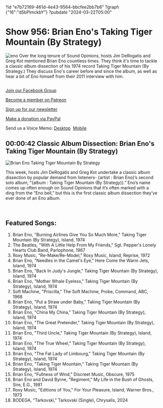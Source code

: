 ?id "e7b72169-461d-4e43-9564-bbcfee2bb7b6"
?graph {"16":"d5bPlmckbY"}
?pubdate "2024-03-22T05:00"
# Show 956: Brian Eno's Taking Tiger Mountain (By Strategy)
![eno](https://static.soundopinions.org/images/2024/tigermountaineno.jpeg)
Over the long tenure of Sound Opinions, hosts Jim DeRogatis and Greg Kot mentioned Brian Eno countless times. They think it's time to tackle a classic album dissection of his 1974 record Taking Tiger Mountain (By Strategy.) They discuss Eno's career before and since the album, as well as hear a bit of Eno himself from their 2011 interview with him.

## 

[Join our Facebook Group](https://bit.ly/3sivr9T)

[Become a member on Patreon](https://bit.ly/3slWZvc)

[Sign up for our newsletter](https://bit.ly/3eEvRnG)

[Make a donation via PayPal](https://bit.ly/3dmt9lU)

Send us a Voice Memo: [Desktop](bit.ly/2RyD5Ah)  [Mobile](sayhi.chat/soundops)


## 00:00:42 Classic Album Dissection: Brian Eno's Taking Tiger Mountain (By Strategy)

![Brian Eno Taking Tiger Mountain By Strategy](https://static.soundopinions.org/assets/956/162.jpg)

This week, hosts Jim DeRogatis and Greg Kot undertake a classic album dissection by popular demand from listeners- {artist : Brian Eno}’s second solo album, “{album : Taking Tiger Mountain (By Strategy)}.” Eno’s name comes up often enough on Sound Opinions that it’s often marked with a ding from the “Eno bell,” but this is the first classic album dissection they’ve ever done of an Eno album. 

 

## Featured Songs:

1. Brian Eno, "Burning Airlines Give You So Much More," Taking Tiger Mountain (By Strategy), Island, 1974
2. The Beatles, "With A Little Help From My Friends," Sgt. Pepper's Lonely Hearts Club Band, Parlophone, 1967
3. Roxy Music, "Re-Make/Re-Model," Roxy Music, Island, Reprise, 1972
4. Brian Eno, "Needles in the Camel's Eye," Here Come the Warm Jets, Island, 1974
5. Brian Eno, "Back In Judy's Jungle," Taking Tiger Mountain (By Strategy), Island, 1974
6. Brian Eno, "Mother Whale Eyeless," Taking Tiger Mountain (By Strategy), Island, 1974
7. Soft Machine, "Priscilla," The Soft Machine, Probe, Command, ABC, 1968
8. Brian Eno, "Put a Straw under Baby," Taking Tiger Mountain (By Strategy), Island, 1974
9. Brian Eno, "China My China," Taking Tiger Mountain (By Strategy), Island, 1974
10. Brian Eno, "The Great Pretender," Taking Tiger Mountain (By Strategy), Island, 1974
11. Brian Eno, "Third Uncle," Taking Tiger Mountain (By Strategy), Island, 1974
12. Brian Eno, "The True Wheel," Taking Tiger Mountain (By Strategy), Island, 1974
13. Brian Eno, "The Fat Lady of Limbourg," Taking Tiger Mountain (By Strategy), Island, 1974
14. Brian Eno, "Taking Tiger Mountain," Taking Tiger Mountain (By Strategy), Island, 1974
15. Brian Eno, "Fullness of Wind," Discreet Music, Obscure, 1975
16. Brian Eno and David Byrne, "Regiment," My Life in the Bush of Ghosts, Sire, E.G., 1981
17. Roxy Music, "Editions of You," For Your Pleasure, Island, Warner Bros., 1973
18. BODEGA, "Tarkovski," Tarkovski (Single), Chrysalis, 2024